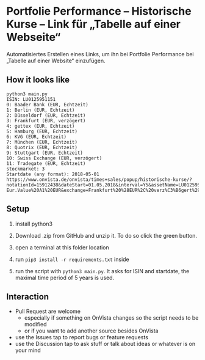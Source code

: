 # Portfolie Performance – Historische Kurse – Link für „Tabelle auf einer Webseite“
Automatisiertes Erstellen eines Links, um ihn bei Portfolie Performance bei „Tabelle auf einer Website“ einzufügen.

## How it looks like



```
python3 main.py
ISIN: LU0125951151
0: Baader Bank (EUR, Echtzeit)
1: Berlin (EUR, Echtzeit)
2: Düsseldorf (EUR, Echtzeit)
3: Frankfurt (EUR, verzögert)
4: gettex (EUR, Echtzeit)
5: Hamburg (EUR, Echtzeit)
6: KVG (EUR, Echtzeit)
7: München (EUR, Echtzeit)
8: Quotrix (EUR, Echtzeit)
9: Stuttgart (EUR, Echtzeit)
10: Swiss Exchange (EUR, verzögert)
11: Tradegate (EUR, Echtzeit)
stockmarket: 3
Startdate (any format): 2018-05-01
https://www.onvista.de/onvista/times+sales/popup/historische-kurse/?notationId=15912438&dateStart=01.05.2018&interval=Y5&assetName=LU0125951151_MFS%20Meridian-Eur.Value%20A1%20EUR&exchange=Frankfurt%20%28EUR%2C%20verz%C3%B6gert%29
```


## Setup

1. install python3

1. Download .zip from GitHub and unzip it. To do so click the green button.

1. open a terminal at this folder location

1. run `pip3 install -r requirements.txt` inside

1. run the script with `python3 main.py`. It asks for ISIN and startdate, the maximal time period of 5 years is used.


## Interaction

- Pull Request are welcome
  - especially if something on OnVista changes so the script needs to be modified
  - or if you want to add another source besides OnVista
- use the Issues tap to report bugs or feature requests
- use the Discussion tap to ask stuff or talk about ideas or whatever is on your mind
